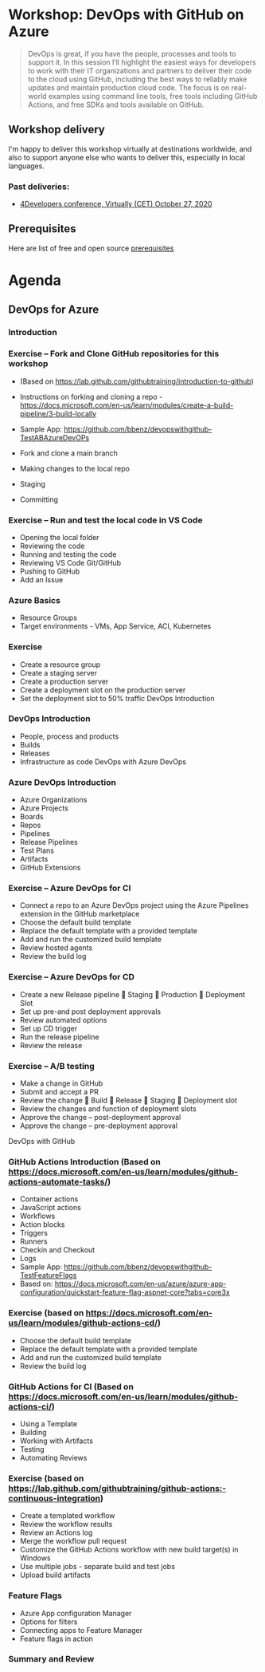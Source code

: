

# Workshop: DevOps with GitHub on Azure

>DevOps is great, if you have the people, processes and tools to support it.  In this session I’ll highlight the easiest ways for developers to work with their IT organizations and partners to deliver their code to the cloud using GitHub, including the best ways to reliably make updates and maintain production cloud code. The focus is on real-world examples using command line tools, free tools including GitHub Actions, and free SDKs and tools available on GitHub. 


## Workshop delivery 
I'm happy to deliver this workshop virtually at destinations worldwide, and also to support anyone else who wants to deliver this, especially in local languages.

### Past deliveries:
 - [4Developers conference, Virtually (CET) October 27, 2020](https://app.evenea.pl/event/4developers2021?smclient=0bfcef4a-99d1-11ea-999e-2841c6acdb70&utm_source=salesmanago&utm_medium=email&utm_campaign=default) 

## Prerequisites
Here are list of free and open source [prerequisites](001_workshop_Prerequisites.md)


# Agenda

## DevOps for Azure

### Introduction

### Exercise – Fork and Clone GitHub repositories for this workshop 

 - (Based on https://lab.github.com/githubtraining/introduction-to-github)
 - Instructions on forking and cloning a repo - https://docs.microsoft.com/en-us/learn/modules/create-a-build-pipeline/3-build-locally
 - Sample App: https://github.com/bbenz/devopswithgithub-TestABAzureDevOPs

 - Fork and clone a main branch
 - Making changes to the local repo
 - Staging
 - Committing

### Exercise – Run and test the local code in VS Code 
 - Opening the local folder 
 - Reviewing the code 
 - Running and testing the code
 - Reviewing VS Code Git/GitHub 
 - Pushing to GitHub
 - Add an Issue

### Azure Basics 
 - Resource Groups
 - Target environments - VMs, App Service, ACI, Kubernetes

### Exercise 
 - Create a resource group
 - Create a staging server
 - Create a production server
 - Create a deployment slot on the production server 
 - Set the deployment slot to 50% traffic
DevOps Introduction

### DevOps Introduction
 - People, process and products
 - Builds 
 - Releases 
 - Infrastructure as code
DevOps with Azure DevOps

### Azure DevOps Introduction 
 - Azure Organizations
 - Azure Projects
 - Boards
 - Repos
 - Pipelines
 - Release Pipelines 
 - Test Plans
 - Artifacts
 - GitHub Extensions

### Exercise – Azure DevOps for CI
 - Connect a repo to an Azure DevOps project using the Azure Pipelines extension in the GitHub marketplace
 - Choose the default build template
 - Replace the default template with a provided template
 - Add and run the customized build template
 - Review hosted agents
 - Review the build log

### Exercise – Azure DevOps for CD 
 - Create a new Release pipeline
	Staging
	Production
	Deployment Slot
 - Set up pre-and post deployment approvals
 - Review automated options
 - Set up CD trigger 
 - Run the release pipeline 
 - Review the release

### Exercise – A/B testing
 - Make a change in GitHub
 - Submit and accept a PR
 - Review the change 
	Build
	Release
	Staging
	Deployment slot
 - Review the changes and function of deployment slots
 - Approve the change – post-deployment approval
 - Approve the change – pre-deployment approval

DevOps with GitHub

### GitHub Actions Introduction (Based on https://docs.microsoft.com/en-us/learn/modules/github-actions-automate-tasks/)
 - Container actions
 - JavaScript actions
 - Workflows
 - Action blocks
 - Triggers
 - Runners
 - Checkin and Checkout
 - Logs
 - Sample App: https://github.com/bbenz/devopswithgithub-TestFeatureFlags
 - Based on: https://docs.microsoft.com/en-us/azure/azure-app-configuration/quickstart-feature-flag-aspnet-core?tabs=core3x

### Exercise (based on https://docs.microsoft.com/en-us/learn/modules/github-actions-cd/)
 - Choose the default build template
 - Replace the default template with a provided template
 - Add and run the customized build template
 - Review the build log


### GitHub Actions for CI (Based on https://docs.microsoft.com/en-us/learn/modules/github-actions-ci/)
 - Using a Template
 - Building
 - Working with Artifacts
 - Testing
 - Automating Reviews

### Exercise (based on  https://lab.github.com/githubtraining/github-actions:-continuous-integration)
 - Create a templated workflow
 - Review the workflow results
 - Review an Actions log
 - Merge the workflow pull request 
 - Customize the GitHub Actions workflow with new build target(s) in Windows
 - Use multiple jobs - separate build and test jobs
 - Upload build artifacts

### Feature Flags
 - Azure App configuration Manager
 - Options for filters
 - Connecting apps to Feature Manager
 - Feature flags in action

### Summary and Review



